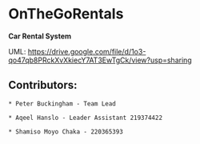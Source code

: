 # OnTheGoRentals

**Car Rental System**

UML: https://drive.google.com/file/d/1o3-qo47qb8PRckXvXkiecY7AT3EwTgCk/view?usp=sharing

## Contributors:

    * Peter Buckingham - Team Lead

    * Aqeel Hanslo - Leader Assistant 219374422

    * Shamiso Moyo Chaka - 220365393
